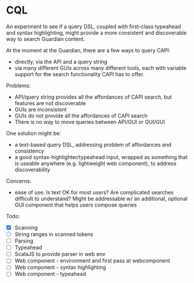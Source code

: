 # CQL

An experiment to see if a query DSL, coupled with first-class typeahead and syntax highlighting, might provide a more consistent and discoverable way to search Guardian content.

At the moment at the Guardian, there are a few ways to query CAPI:
  - directly, via the API and a query string
  - via many different GUIs across many different tools, each with variable support for the search functionality CAPI has to offer.

Problems:
  - API/query string provides all the affordances of CAPI search, but features are not discoverable
  - GUIs are inconsistent
  - GUIs do not provide all the affordances of CAPI search
  - There is no way to move queries between API/GUI or GUI/GUI

One solution might be:
  - a text-based query DSL, addressing problem of affordances and consistency
  - a good syntax-highlighter/typeahead input, wrapped as something that is useable anywhere (e.g. lightweight web component), to address discoverability

Concerns:
  - ease of use. Is text OK for most users? Are complicated searches difficult to understand? Might be addressable w/ an additional, optional GUI component that helps users compose queries

Todo:

- [x] Scanning
- [ ] String ranges in scanned tokens
- [ ] Parsing
- [ ] Typeahead
- [ ] ScalaJS to provide parser in web env
- [ ] Web component - environment and first pass at webcomponent
- [ ] Web component - syntax highlighting
- [ ] Web component - typeahead
